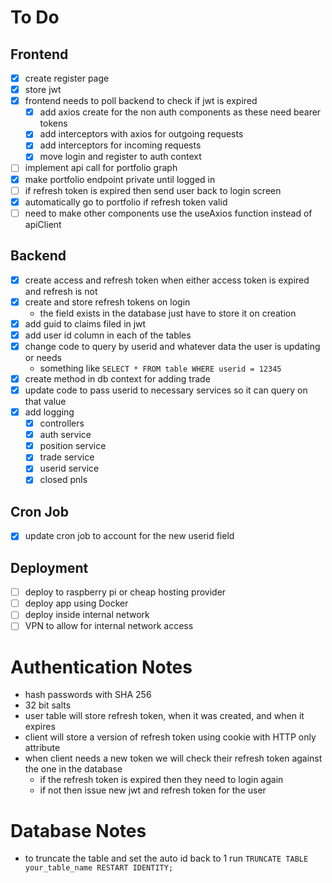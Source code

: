 # To Do
## Frontend
- [x] create register page
- [x] store jwt
- [x] frontend needs to poll backend to check if jwt is expired
  - [x] add axios create for the non auth components as these need bearer tokens 
  - [x] add interceptors with axios for outgoing requests
  - [x] add interceptors for incoming requests
  - [x] move login and register to auth context
- [ ] implement api call for portfolio graph
- [x] make portfolio endpoint private until logged in
- [ ] if refresh token is expired then send user back to login screen
- [x] automatically go to portfolio if refresh token valid
- [ ] need to make other components use the useAxios function instead of apiClient
## Backend
- [x] create access and refresh token when either access token is expired and refresh is not
- [x] create and store refresh tokens on login
  - the field exists in the database just have to store it on creation
- [x] add guid to claims filed in jwt  
- [x] add user id column in each of the tables 
- [x] change code to query by userid and whatever data the user is updating or needs
  - something like `SELECT * FROM table WHERE userid = 12345`
- [x] create method in db context for adding trade
- [x] update code to pass userid to necessary services so it can query on that value
- [x] add logging 
  - [x] controllers
  - [x] auth service
  - [x] position service
  - [x] trade service
  - [x] userid service
  - [x] closed pnls 

## Cron Job
- [x] update cron job to account for the new userid field
## Deployment
- [ ] deploy to raspberry pi or cheap hosting provider
- [ ] deploy app using Docker
- [ ] deploy inside internal network
- [ ] VPN to allow for internal network access

# Authentication Notes
- hash passwords with SHA 256
- 32 bit salts
- user table will store refresh token, when it was created, and when it expires
- client will store a version of refresh token using cookie with HTTP only attribute
- when client needs a new token we will check their refresh token against the one in the database
  - if the refresh token is expired then they need to login again
  - if not then issue new jwt and refresh token for the user
# Database Notes
- to truncate the table and set the auto id back to 1 run `TRUNCATE TABLE your_table_name RESTART IDENTITY;`
